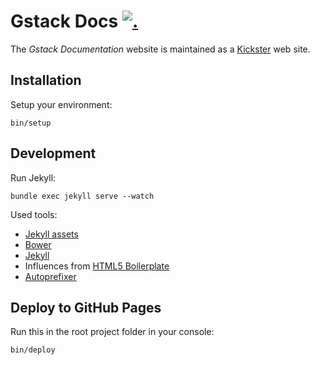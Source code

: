 # Gstack Docs [![.](https://gaproxy.gstack.io/UA-74118635-2/gstackio/gstack-docs/readme?pixel&dh=github.com)](https://github.com/gstackio/ga-beacon)

The _Gstack Documentation_ website is maintained as a
[Kickster](http://kickster.nielsenramon.com/) web site.

## Installation

Setup your environment:

    bin/setup

## Development

Run Jekyll:

    bundle exec jekyll serve --watch

Used tools:
  - [Jekyll assets](https://github.com/jekyll/jekyll-assets)
  - [Bower](http://bower.io/)
  - [Jekyll](http://jekyllrb.com/)
  - Influences from [HTML5 Boilerplate](https://html5boilerplate.com/)
  - [Autoprefixer](https://github.com/postcss/autoprefixer)

## Deploy to GitHub Pages

Run this in the root project folder in your console:

    bin/deploy
